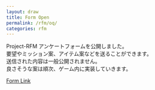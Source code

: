 ```yaml
---
layout: draw
title: Form Open
permalink: /rfm/oq/
categories: rfm
---
```


Project-RFM アンケートフォームを公開しました。   
要望やミッション案、アイテム案などを送ることができます。<br/>
送信された内容は一般公開されません。    
良さそうな案は順次、ゲーム内に実装していきます。      

[Form Link](https://goo.gl/forms/OnwlUdgxUEjOkIXV2)<br/>
